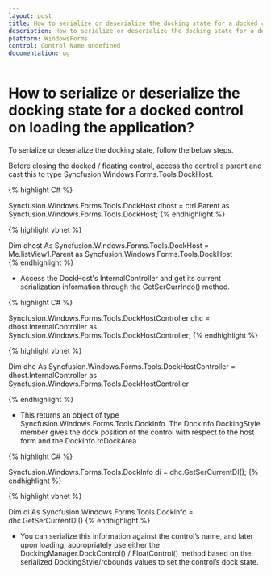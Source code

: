 ```yaml
---
layout: post
title: How to serialize or deserialize the docking state for a docked control on loading the application
description: How to serialize or deserialize the docking state for a docked control on loading the application
platform: WindowsForms
control: Control Name undefined
documentation: ug
---
```



# How to serialize or deserialize the docking state for a docked control on loading the application?

To serialize or deserialize the docking state, follow the below steps.

Before closing the docked / floating control, access the control's parent and cast this to type Syncfusion.Windows.Forms.Tools.DockHost. 



{% highlight C# %}


Syncfusion.Windows.Forms.Tools.DockHost dhost = ctrl.Parent as Syncfusion.Windows.Forms.Tools.DockHost; 
{% endhighlight %}



{% highlight vbnet %}



Dim dhost As Syncfusion.Windows.Forms.Tools.DockHost = Me.listView1.Parent as Syncfusion.Windows.Forms.Tools.DockHost  
{% endhighlight %}

* Access the DockHost's InternalController and get its current serialization information through the GetSerCurrIndo() method.


{% highlight C# %}



Syncfusion.Windows.Forms.Tools.DockHostController dhc = dhost.InternalController as Syncfusion.Windows.Forms.Tools.DockHostController; 
{% endhighlight %}




{% highlight vbnet %}



Dim dhc As Syncfusion.Windows.Forms.Tools.DockHostController = dhost.InternalController as  Syncfusion.Windows.Forms.Tools.DockHostController

{% endhighlight %}

* This returns an object of type Syncfusion.Windows.Forms.Tools.DockInfo. The DockInfo.DockingStyle member gives the dock position of the control with respect to the host form and the DockInfo.rcDockArea 


{% highlight C# %}


Syncfusion.Windows.Forms.Tools.DockInfo di = dhc.GetSerCurrentDI(); 
{% endhighlight %}


{% highlight vbnet %}




Dim di As Syncfusion.Windows.Forms.Tools.DockInfo = dhc.GetSerCurrentDI()
{% endhighlight %}


* You can serialize this information against the control’s name, and later upon loading, appropriately use either the DockingManager.DockControl() /  FloatControl() method based on the serialized DockingStyle/rcbounds values to set the control’s dock state. 



